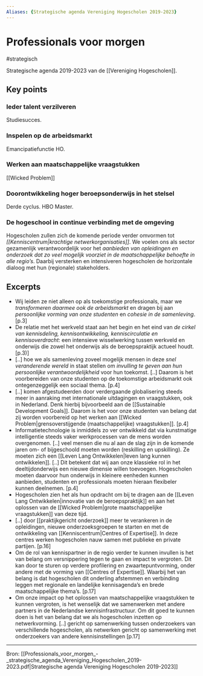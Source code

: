 ```yaml
---
Aliases: {Strategische agenda Vereniging Hogescholen 2019-2023}
---
```

# Professionals voor morgen
#strategisch

Strategische agenda 2019-2023 van de [[Vereniging Hogescholen]].

## Key points

### Ieder talent verzilveren

Studiesucces.

### Inspelen op de arbeidsmarkt

Emancipatiefunctie HO.

### Werken aan maatschappelijke vraagstukken

[[Wicked Problem]]

### Doorontwikkeling hoger beroepsonderwijs in het stelsel

Derde cyclus. HBO Master.

### De hogeschool in continue verbinding met de omgeving

Hogescholen zullen zich de komende periode verder omvormen tot *[[Kenniscentrum|krachtige netwerkorganisaties]]*. We voelen ons als sector gezamenlijk verantwoordelijk voor het *aanbieden van opleidingen en onderzoek dat zo veel mogelijk voorziet in de maatschappelijke behoefte in alle regio’s*. Daarbij versterken en intensiveren hogescholen de horizontale dialoog met hun (regionale) stakeholders.


## Excerpts

- Wij leiden ze niet alleen op als toekomstige professionals, maar we *transformeren daarmee ook de arbeidsmarkt* en dragen bij aan *persoonlijke vorming van onze studenten* en *cohesie in de samenleving*. [p.3]
- De relatie met het werkveld staat aan het begin en het eind van *de cirkel van kennisdeling, kennisontwikkeling, kenniscirculatie en kennisoverdracht*: een intensieve wisselwerking tussen werkveld en onderwijs die zowel het onderwijs als de beroepspraktijk actueel houdt. [p.3)]
- [..] hoe we als samenleving zoveel mogelijk mensen in deze *snel veranderende wereld* in staat stellen om *invulling te geven aan hun persoonlijke verantwoordelijkheid* voor hun toekomst. [..] Daarom is het voorbereiden van onze studenten op de toekomstige arbeidsmarkt ook ontegenzeggelijk een sociaal thema. [p.4]
- [..] komen afgestudeerden door verdergaande globalisering steeds meer in aanraking met internationale uitdagingen en vraagstukken, ook in Nederland. Denk hierbij bijvoorbeeld aan de [[Sustainable Development Goals]]. Daarom is het voor onze studenten van belang dat zij worden voorbereid op het werken aan [[Wicked Problem|grensoverstijgende (maatschappelijke) vraagstukken]]. [p.4]
- Informatietechnologie is inmiddels zo ver ontwikkeld dat via kunstmatige intelligentie steeds vaker werkprocessen van de mens worden overgenomen. [..] veel mensen die nu al aan de slag zijn in de komende jaren om- of bijgeschoold moeten worden (reskilling en upskilling). Ze moeten zich een [[Leven Lang Ontwikkelen|leven lang kunnen ontwikkelen]]. [..] Dit betekent dat wij aan onze klassieke rol in het deeltijdonderwijs een nieuwe dimensie willen toevoegen. Hogescholen moeten daarvoor hun onderwijs in kleinere eenheden kunnen aanbieden, studenten en professionals moeten hieraan flexibeler kunnen deelnemen. [p.4]
- Hogescholen zien het als hun opdracht om bij te dragen aan de [[Leven Lang Ontwikkelen|innovatie van de beroepspraktijk]] en aan het oplossen van de [[Wicked Problem|grote maatschappelijke vraagstukken]] van deze tijd.
- [..] door [[praktijkgericht onderzoek]] meer te verankeren in de opleidingen, nieuwe onderzoeksgroepen te starten en met de ontwikkeling van [[Kenniscentrum|Centres of Expertise]]. In deze centres werken hogescholen nauw samen met publieke en private partijen. [p.16]
- Om de rol van kennispartner in de regio verder te kunnen invullen is het van belang om versnippering tegen te gaan en impact te vergroten. Dit kan door te sturen op verdere profilering en zwaartepuntvorming, onder andere met de vorming van [[Centres of Expertise]]. Waarbij het van belang is dat hogescholen dit onderling afstemmen en verbinding leggen met regionale en landelijke kennisagenda’s en brede maatschappelijke thema’s. [p.17]
- Om onze impact op het oplossen van maatschappelijke vraagstukken te kunnen vergroten, is het wenselijk dat we samenwerken met andere partners in de Nederlandse kennisinfrastructuur. Om dit goed te kunnen doen is het van belang dat we als hogescholen inzetten op  netwerkvorming. [..] gericht op samenwerking tussen onderzoekers van verschillende hogescholen, als netwerken gericht op samenwerking met onderzoekers van andere kennisinstellingen [p.17]

---
Bron: [[Professionals_voor_morgen_-_strategische_agenda_Vereniging_Hogescholen_2019-2023.pdf|Strategische agenda Vereniging Hogescholen 2019-2023]]
